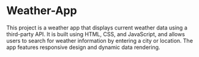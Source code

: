 # Weather-App
This project is a weather app that displays current weather data using a third-party API. It is built using HTML, CSS, and JavaScript, and allows users to search for weather information by entering a city or location. The app features responsive design and dynamic data rendering.



